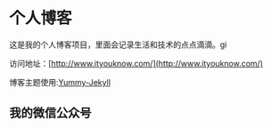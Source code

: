 # 个人博客

这是我的个人博客项目，里面会记录生活和技术的点点滴滴。gi


访问地址：[http://www.ityouknow.com/](http://www.ityouknow.com/)


博客主题使用:[Yummy-Jekyll](https://github.com/DONGChuan/Yummy-Jekyll)


## 我的微信公众号

![]()